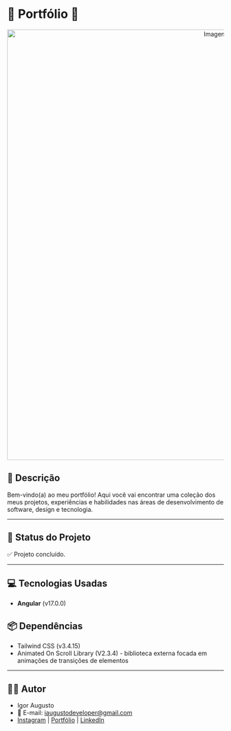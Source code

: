 # 🎨 Portfólio 🎨

<div align="center">
<img src="" width="1000px" alt="Imagem do site" title="Imagem do site"/>
</div>

## 📜 **Descrição**

Bem-vindo(a) ao meu portfólio! Aqui você vai encontrar uma coleção dos meus projetos, experiências e habilidades nas áreas de desenvolvimento de software, design e tecnologia.

---

## 🚀 **Status do Projeto**

✅ Projeto concluído.

---

## 💻 **Tecnologias Usadas**

- **Angular** (v17.0.0)

## 📦 **Dependências**

- Tailwind CSS (v3.4.15)
- Animated On Scroll Library (V2.3.4) - biblioteca externa focada em animações de transições de elementos

---

## 👨‍💻 Autor

- Igor Augusto
- 📧 E-mail: iaugustodeveloper@gmail.com
- [Instagram](https://www.instagram.com/iaugusto__/) | [Portfólio](https://iaugusto.vercel.app/) | [LinkedIn](https://www.linkedin.com/in/igorbrz/)

